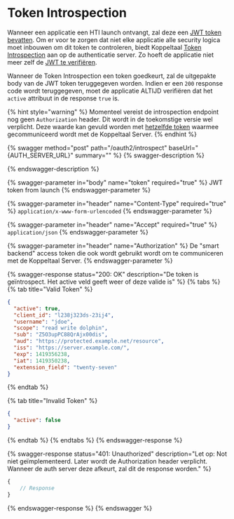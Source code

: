 # Token Introspection

Wanneer een applicatie een HTI launch ontvangt, zal deze een [JWT token bevatten](../launch-samenstellen/). Om er voor te zorgen dat niet elke applicatie alle security logica moet inbouwen om dit token te controleren, biedt Koppeltaal [Token Introspection](https://datatracker.ietf.org/doc/html/rfc7662) aan op de authenticatie server. Zo hoeft de applicatie niet meer zelf de [JWT te verifiëren](./#jwt-verifieren).

Wanneer de Token Introspection een token goedkeurt, zal de uitgepakte body van de JWT token teruggegeven worden. Indien er een `200` response code wordt teruggegeven, moet de applicatie ALTIJD verifiëren dat het `active` attribuut in de response `true` is.&#x20;

{% hint style="warning" %}
Momenteel vereist de introspection endpoint nog geen `Authorization` header. Dit wordt in de toekomstige versie wel verplicht. Deze waarde kan gevuld worden met [hetzelfde token](../../connectie-maken-met-koppeltaal/toegang-tot-koppeltaal.md) waarmee gecommuniceerd wordt met de Koppeltaal Server.
{% endhint %}

{% swagger method="post" path="/oauth2/introspect" baseUrl="{AUTH_SERVER_URL}" summary="" %}
{% swagger-description %}

{% endswagger-description %}

{% swagger-parameter in="body" name="token" required="true" %}
JWT token from launch
{% endswagger-parameter %}

{% swagger-parameter in="header" name="Content-Type" required="true" %}
`application/x-www-form-urlencoded`
{% endswagger-parameter %}

{% swagger-parameter in="header" name="Accept" required="true" %}
`application/json`
{% endswagger-parameter %}

{% swagger-parameter in="header" name="Authorization" %}
De "smart backend" access token die ook wordt gebruikt wordt om te communiceren met de Koppeltaal Server.
{% endswagger-parameter %}

{% swagger-response status="200: OK" description="De token is geïntrospect. Het active veld geeft weer of deze valide is" %}
{% tabs %}
{% tab title="Valid Token" %}
```json
{
  "active": true,
  "client_id": "l238j323ds-23ij4",
  "username": "jdoe",
  "scope": "read write dolphin",
  "sub": "Z5O3upPC88QrAjx00dis",
  "aud": "https://protected.example.net/resource",
  "iss": "https://server.example.com/",
  "exp": 1419356238,
  "iat": 1419350238,
  "extension_field": "twenty-seven"
}
```
{% endtab %}

{% tab title="Invalid Token" %}
```json
{
  "active": false
}
```
{% endtab %}
{% endtabs %}
{% endswagger-response %}

{% swagger-response status="401: Unauthorized" description="Let op: Not niet geïmplementeerd. Later wordt de Authorization header verplicht. Wanneer de auth server deze afkeurt, zal dit de response worden." %}
```javascript
{
    // Response
}
```
{% endswagger-response %}
{% endswagger %}

